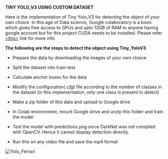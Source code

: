 **TINY YOLO_V3 USING CUSTOM DATASET**

Here is the implementation of Tiny Yolo_V3 for detecting the object of your own choice. In this age of Data science, Google colaboratory is a boon which gives free access to GPUs and upto 13GB of RAM to anyone having google account but for this project CUDA needs to be installed. Please refer [&lt;this&gt;](https://colab.research.google.com/github/ShimaaElabd/CUDA-GPU-Contrast-Enhancement/blob/master/CUDA_GPU.ipynb#scrollTo=h7lbKJvm-SLG) link for more info 

**The following are the steps to detect the object using Tiny_YoloV3**

* Prepare the data by downloading the images of your own choice

* Split the dataset into train-test 

* Calculate anchor boxes for the data

* Modify the configuration(*.cfg*) file according to the number of classes in the dataset (in this implementation, only one class is  present to detect)

* Make a zip folder of this data and upload to Google drive

* In Colab environment, mount Google drive and unzip this folder and train the model

* Test the model with predictions.png since DarkNet was not compiled with OpenCV. Hence it cannot display detection directly.

* Run this on any video file and save the mp4 format













![Yolo_Ferrari](Ferrari.gif)
